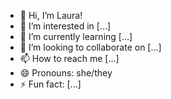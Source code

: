 - 👋 Hi, I’m Laura!
- 👀 I’m interested in [...]
- 🌱 I’m currently learning [...]
- 💞️ I’m looking to collaborate on [...]
- 📫 How to reach me [...]
- 😄 Pronouns: she/they
- ⚡ Fun fact: [...]

<!---
dlfe-laura/dlfe-laura is a ✨ special ✨ repository because its `README.md` (this file) appears on your GitHub profile.
You can click the Preview link to take a look at your changes.
--->
